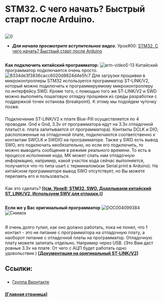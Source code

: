 # STM32. C чего начать? Быстрый старт после Arduino.
##
![0](https://user-images.githubusercontent.com/68805120/91702089-e5aec980-eb80-11ea-95e1-00d8e425a7da.jpg)
- ***Для начала просмотрите вступительное видео.*** Урок#00: [STM32. C чего начать? Быстрый старт после Arduino](https://youtu.be/kYrOqSpjNe0) 
##
**Как подключить китайский программатор:**
![arm-video5-13](https://user-images.githubusercontent.com/68805120/91702590-a03ecc00-eb81-11ea-84ea-d197e2b03772.jpg)
Китайский программатор подключается очень просто.
![8334de3f3836cacc6020d8824d4e5fc7](https://user-images.githubusercontent.com/68805120/91702800-ec8a0c00-eb81-11ea-8f2b-3ccd73eef37d.png)
Для загрузки прошивки в микроконтроллеры STM32 используется программатор ST-LINK/V2, который можно подключить к программируемому микроконтроллеру по интерфейсу SWD. Кроме того, с помощью того же ST-LINK/V2 и SWD можно выполнять пошаговую отладку прошивки из среды разработки с поддержкой точек останова (breakpoint). К этому мы подойдем чуточку позже.
###
Подключение ST-LINK/V2 к плате Blue-Pill осуществляется по 4 проводам. Gnd к Gnd, 3.3v от программатора идут на 3.3v отладочной платы(т.е. плата запитывается от программатора). Контакты DCLK и DIO, расположенные на отладочной плате, подключаются соответственно к контактам SWCLK и SWDIO на программаторе. Также у SWD есть вывод SWO, его подключать необязательно, но если его подключить, то можно выводить сообщения в режиме реального времени. То есть в процессе исполнения кода, МК может слать нам отладочную информацию, например, какой участок кода сейчас выполняется, получается что-то типа usart c терминалом(как Serial.print в Arduino). На китайском программаторе вывод SWO отсутствует, но Вы можете перепаять его и пользоваться. 
### 
Как это сделать? **[[(см. Урок8: STM32. SWO. Доделываем китайский ST_LINK/V2. Используем SWV для отладки.)]](https://youtu.be/NYWTS3dhKJM)**
##
**Если же у Вас оригинальный программатор**
![DOC004099384](https://user-images.githubusercontent.com/68805120/91706719-712b5900-eb87-11ea-8516-9ef14048f003.jpg)
![Снимок](https://user-images.githubusercontent.com/68805120/91707397-6ae9ac80-eb88-11ea-95b0-95deb8504857.PNG)
##
Я очень долго тупил, как оно должно работать, пока не понял, что 1 контакт - это не питание с программатора на отладочную плату, а наоборот питание с отладочной платы на программатор. Отладочную плату можете запитать отдельно. Например через USB. (Это Вам даст ровные 3.3v на плате. От чего с АЦП будет работать одно удовольствие.)
**[[Документация на оригинальный ST-LINK/V2]](https://www.st.com/resource/en/user_manual/dm00026748-stlinkv2-incircuit-debuggerprogrammer-for-stm8-and-stm32-stmicroelectronics.pdf)**

## Ссылки:
###
- [Группа Вконтакте](https://vk.com/solderingiron.stm32) 
###

**[[Главная страница]](https://github.com/Solderingironspb/Lessons-Stm32/blob/master/README.md)**
